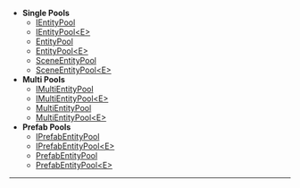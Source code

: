 - **Single Pools**
    - [IEntityPool](IEntityPool.md) <!-- + -->
    - [IEntityPool&lt;E&gt;](IEntityPool%601.md) <!-- + -->
    - [EntityPool](EntityPool.md) <!-- + -->
    - [EntityPool&lt;E&gt;](EntityPool%601.md) <!-- + -->
    - [SceneEntityPool](SceneEntityPool.md)
    - [SceneEntityPool&lt;E&gt;](SceneEntityPool%601.md)  <!-- + -->
- **Multi Pools**
    - [IMultiEntityPool](IMultiEntityPool.md)
    - [IMultiEntityPool&lt;E&gt;](IMultiEntityPool%601.md)
    - [MultiEntityPool](MultiEntityPool.md)
    - [MultiEntityPool&lt;E&gt;](MultiEntityPool%601.md)
- **Prefab Pools**
    - [IPrefabEntityPool](IPrefabEntityPool.md)
    - [IPrefabEntityPool&lt;E&gt;](IPrefabEntityPool%601.md)
    - [PrefabEntityPool](PrefabEntityPool.md)
    - [PrefabEntityPool&lt;E&gt;](PrefabEntityPool%601.md)




---
